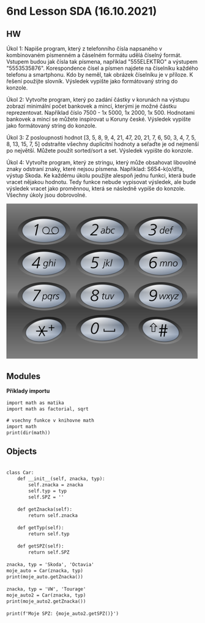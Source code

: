 # 6nd Lesson SDA (16.10.2021)

## HW
Úkol 1: Napiše program, který z telefonního čísla napsaného v kombinovaném písmenném a čáselném formátu udělá číselný formát. Vstupem budou jak čísla tak písmena, například "555ELEKTRO" a výstupem "5553535876". Korespondence čísel a písmen najdete na číselníku každého telefonu a smartphonu. Kdo by neměl, tak obrázek číselníku je v příloze. K řešení použijte slovník. Výsledek vypište jako formátovaný string do konzole.

Úkol 2: Vytvořte program, který po zadání částky v korunách na výstupu zobrazí minimální počet bankovek a mincí, kterými je možné částku reprezentovat. Například číslo 7500 - 1x 5000, 1x 2000, 1x 500. Hodnotami bankovek a mincí se můžete inspirovat u Koruny české. Výsledek vypište jako formátovaný string do konzole.

Úkol 3: Z posloupnosti hodnot [3, 5, 8, 9, 4, 21, 47, 20, 21, 7, 6, 50, 3, 4, 7, 5, 8, 13, 15, 7, 5] odstraňte všechny duplicitní hodnoty a seřaďte je od nejmenší po největší. Můžete použít sorted/sort a set. Výsledek vypište do konzole.

Úkol 4: Vytvořte program, který ze stringu, který může obsahovat libovolné znaky odstraní znaky, které nejsou písmena. Například: S654-k(o/d!!a, výstup Skoda.
Ke každému úkolu použijte alespoň jednu funkci, která bude vracet nějakou hodnotu. Tedy funkce nebude vypisovat výsledek, ale bude výsledek vracet jako proměnnou, která se následně vypíše do konzole. Všechny úkoly jsou dobrovolné.


<p float="left">
  <img src="Photos/HW 16-10-2021.png" width="500" />

## Modules

**Příklady importu**
  
```Py
import math as matika
import math as factorial, sqrt
```

```Py
# vsechny funkce v knihovne math
import math
print(dir(math))
```
  
## Objects
  
```Py

class Car:
    def __init__(self, znacka, typ):
        self.znacka = znacka
        self.typ = typ
        self.SPZ = ''

    def getZnacka(self):
        return self.znacka

    def getTyp(self):
        return self.typ

    def getSPZ(self):
        return self.SPZ

znacka, typ = 'Skoda', 'Octavia'
moje_auto = Car(znacka, typ)
print(moje_auto.getZnacka())

znacka, typ = 'VW', 'Tourage'
moje_auto2 = Car(znacka, typ)
print(moje_auto2.getZnacka())

print(f'Moje SPZ: {moje_auto2.getSPZ()}')
```
